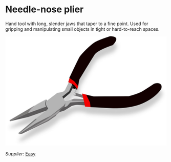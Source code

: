 # Needle-nose plier

Hand tool with long, slender jaws that taper to a fine point.
Used for gripping and manipulating small objects in tight or hard-to-reach spaces.

![](../../images/pliersLCC.jpg)

*Supplier:* [Easy](https://www.easy.cl/alicate-de-punta-6-mk-0104-makawa-1287232/p)
